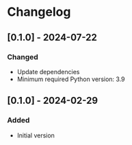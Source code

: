 # Changelog

## [0.1.0] - 2024-07-22
### Changed
- Update dependencies
- Minimum required Python version: 3.9

## [0.1.0] - 2024-02-29
### Added
- Initial version
